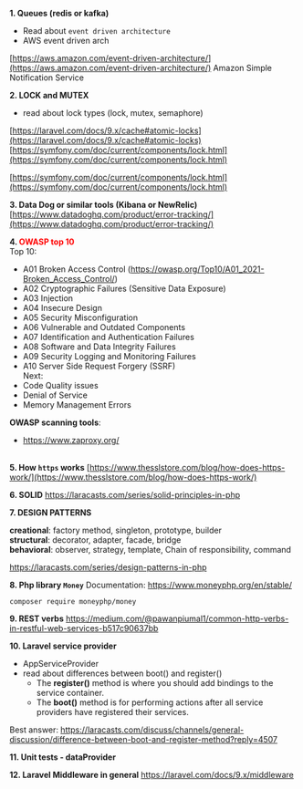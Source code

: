 **1. Queues (redis or kafka)**
 * Read about `event driven architecture`
 * AWS event driven arch

[https://aws.amazon.com/event-driven-architecture/](https://aws.amazon.com/event-driven-architecture/)
Amazon Simple Notification Service

**2. LOCK and MUTEX**
 * read about lock types (lock, mutex, semaphore)

[https://laravel.com/docs/9.x/cache#atomic-locks](https://laravel.com/docs/9.x/cache#atomic-locks)
[https://symfony.com/doc/current/components/lock.html](https://symfony.com/doc/current/components/lock.html)

[https://symfony.com/doc/current/components/lock.html](https://symfony.com/doc/current/components/lock.html)

**3. Data Dog or similar tools (Kibana or NewRelic)**
[https://www.datadoghq.com/product/error-tracking/](https://www.datadoghq.com/product/error-tracking/)

**4. <font color="red">OWASP top 10</font>**  
Top 10: 
   - A01 Broken Access Control (https://owasp.org/Top10/A01_2021-Broken_Access_Control/)
   - A02 Cryptographic Failures (Sensitive Data Exposure)
   - A03 Injection
   - A04 Insecure Design
   - A05 Security Misconfiguration
   - A06 Vulnerable and Outdated Components
   - A07 Identification and Authentication Failures
   - A08 Software and Data Integrity Failures
   - A09 Security Logging and Monitoring Failures
   - A10 Server Side Request Forgery (SSRF)
\
Next:
   - Code Quality issues
   - Denial of Service
   - Memory Management Errors 

**OWASP scanning tools**:
* https://www.zaproxy.org/

\
**5. How `https` works**
[https://www.thesslstore.com/blog/how-does-https-work/](https://www.thesslstore.com/blog/how-does-https-work/)

**6. SOLID**
https://laracasts.com/series/solid-principles-in-php


**7. DESIGN PATTERNS**

**creational**: factory method, singleton, prototype, builder  
**structural**: decorator, adapter, facade, bridge  
**behavioral**: observer, strategy, template, Chain of responsibility, command  


https://laracasts.com/series/design-patterns-in-php

**8. Php library `Money`**
Documentation: https://www.moneyphp.org/en/stable/
    
`composer require moneyphp/money`

**9. REST verbs**
https://medium.com/@pawanpiumal1/common-http-verbs-in-restful-web-services-b517c90637bb

**10. Laravel service provider**
- AppServiceProvider
- read about differences between boot() and register()
  - The **register()** method is where you should add bindings to the service container. 
  - The **boot()** method is for performing actions after all service providers have registered their services.

Best answer: https://laracasts.com/discuss/channels/general-discussion/difference-between-boot-and-register-method?reply=4507

**11. Unit tests - dataProvider**

**12. Laravel Middleware in general**
https://laravel.com/docs/9.x/middleware
